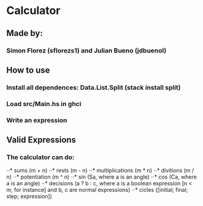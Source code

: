 # Calculator
## Made by: 
### Simon Florez (sflorezs1) and Julian Bueno (jdbuenol)

## How to use
### Install all dependences: Data.List.Split (stack install split)
### Load src/Main.hs in ghci
### Write an expression

## Valid Expressions
### The calculator can do:
⋅⋅* sums (m + n)
⋅⋅* rests (m - n)
⋅⋅* multiplications (m * n)
⋅⋅* divitions (m / n)
⋅⋅* potentiation (m ^ n)
⋅⋅* sin (Sa, where a is an angle)
⋅⋅* cos (Ca, where a is an angle)
⋅⋅* decisions (a ? b : c, where a is a boolean expression [n < m, for instance] and b, c are normal expressions)
⋅⋅* cicles ([initial; final; step; expression])

